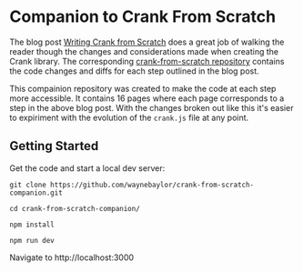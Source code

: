# Companion to Crank From Scratch

The blog post [Writing Crank from Scratch](https://crank.js.org/blog/writing-crank-from-scratch) does a great job of walking the reader though the changes and considerations made when creating the Crank library. The corresponding [crank-from-scratch repository](https://github.com/brainkim/crank-from-scratch) contains the code changes and diffs for each step outlined in the blog post.

This compainion repository was created to make the code at each step more accessible. It contains 16 pages where each page corresponds to a step in the above blog post. With the changes broken out like this it's easier to expiriment with the evolution of the `crank.js` file at any point.

## Getting Started

Get the code and start a local dev server:

```
git clone https://github.com/waynebaylor/crank-from-scratch-companion.git

cd crank-from-scratch-companion/

npm install

npm run dev
```

Navigate to http://localhost:3000
